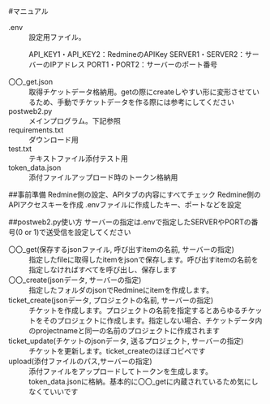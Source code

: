 #マニュアル
<dl>
<dt>.env</dt>
<dd>
設定用ファイル。

API_KEY1・API_KEY2：RedmineのAPIKey
SERVER1・SERVER2：サーバーのIPアドレス
PORT1・PORT2：サーバーのポート番号
</dd>
<dt>〇〇_get.json</dt>
<dd>取得チケットデータ格納用。getの際にcreateしやすい形に変形させているため、手動でチケットデータを作る際には参考にしてください</dd>
<dt>postweb2.py</dt>
<dd>メインプログラム。下記参照</dd>
<dt>requirements.txt</dt>
<dd>ダウンロード用</dd>
<dt>test.txt</dt>
<dd>テキストファイル添付テスト用</dd>
<dt>token_data.json</dt>
<dd>添付ファイルアップロード時のトークン格納用</dd>
</dl>


##事前準備
Redmine側の設定、APIタブの内容にすべてチェック
Redmine側のAPIアクセスキーを作成
.envファイルに作成したキー、ポートなどを設定


##postweb2.py使い方
サーバーの指定は.envで指定したSERVERやPORTの番号(0 or 1)で送受信を設定してください
<dl>
  <dt>〇〇_get(保存するjsonファイル, 呼び出すitemの名前, サーバーの指定)</dt>
  <dd>指定したfileに取得したitemをjsonで保存します。呼び出すitemの名前を指定しなければすべてを呼び出し、保存します</dd>

  <dt>〇〇_create(jsonデータ, サーバーの指定)</dt>
  <dd>指定したフォルダのjsonでRedmineにitemを作成します。</dd>

  <dt>ticket_create(jsonデータ, プロジェクトの名前, サーバーの指定)</dt>
  <dd>チケットを作成します。プロジェクトの名前を指定するとあらゆるチケットをそのプロジェクトに作成します。指定しない場合、チケットデータ内のprojectnameと同一の名前のプロジェクトに作成されます</dd>
  
  <dt>ticket_update(チケットのjsonデータ, 送るプロジェクト, サーバーの指定)</dt>
  <dd>チケットを更新します。ticket_createのほぼコピペです</dd>
  
  <dt>upload(添付ファイルのパス,サーバーの指定)</dt>
  <dd>添付ファイルをアップロードしてトークンを生成します。token_data.jsonに格納。基本的に〇〇_getに内蔵されているため気にしなくていいです</dd>
</dl> 
